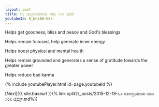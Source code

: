 ```yaml
---
layout: post
title: ಓಂ ಯಜ್ಞಾವಾಹನಾಯ ನಮಃ ೧೦೮ ಟೈಮ್ಸ್
youtubeId: R_Wds6R-h8k
---
```

 
 
Helps get goodness, bliss and peace and God's blessings
 
Helps remain focused, help generate inner energy 
 
Helps boost physical and mental health 
 
Helps remain grounded and generates a sense of gratitude towards the greater power 
 
Helps reduce bad karma
 
 
 
 


{% include youtubePlayer.html id=page.youtubeId %}
 
[Next]({{ site.baseurl }}{% link  split2/_posts/2015-12-18-ಓಂ ಅತೀಂದ್ರಿಯಾಯ ನಮಃ ೧೦೮ ಟೈಮ್ಸ್.md%})
 
